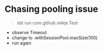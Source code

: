 Chasing pooling issue
=====================

> sbt run com.github.reikje.Test

* observe Timeout
* change to .withSessionPool.maxSize(100)
* run again